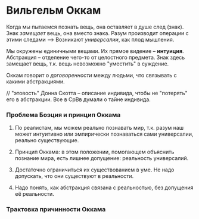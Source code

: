 # Вильгельм Оккам

Когда мы пытаемся познать вещь, она оставляет в душе след (знак).
Знак _замещает_ вещь, она вместо знака.
Разум производит операции с этими следами --> 
Возникают _универсалии_, как плод мышления.

Мы окружены единичными вещами.
Их прямое видение – **интуиция**.
Абстракция – отделение чего-то от целостного предмета.
Знак здесь замещает вещь, т.к. вещь невозможно "уместить" в суждение.

Оккам говорит о _договоренности_ между людьми, что связывать с какими абстракциями.

// "этовость" Донна Скотта – описание индивида, чтобы не "потерять" его в абстракции. Все в СрВв думали о тайне индивида.


### Проблема Боэция и принцип Оккама
1. По реалистам, мы можем реально познавать мир, т.к. разум наш может интуитивно или эмпирически познаваться сами универсалии, реально существующие.

2. Принцип Оккама: в этом положении, помогающем объяснить познание мира, есть лишнее допущение: реальность универсалий.

3. Достаточно ограничиться их существованием в уме. Не надо допускать, что они существуют в реальности.

4. Надо понять, как абстракция связана с реальностью, без допущения её реальности.


### Трактовка причинности Оккама


